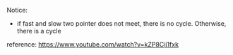 
Notice:
- if fast and slow two pointer does not meet, there is no cycle. Otherwise, there is a cycle

reference: https://www.youtube.com/watch?v=kZP8Cij1fxk
